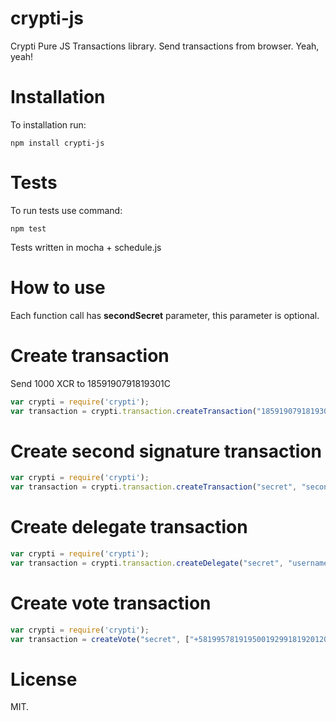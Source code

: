 # crypti-js

Crypti Pure JS Transactions library. Send transactions from browser. Yeah, yeah!

# Installation

To installation run: 

```
npm install crypti-js
```

# Tests

To run tests use command: 

```
npm test
```

Tests written in mocha + schedule.js

# How to use

Each function call has **secondSecret** parameter, this parameter is optional.

# Create transaction

Send 1000 XCR to 1859190791819301C

```js
var crypti = require('crypti');
var transaction = crypti.transaction.createTransaction("1859190791819301C", 1000, "secret", "secondSecret");
```

# Create second signature transaction

```js
var crypti = require('crypti');
var transaction = crypti.transaction.createTransaction("secret", "secondSecret");
```

# Create delegate transaction

```js
var crypti = require('crypti');
var transaction = crypti.transaction.createDelegate("secret", "username", "secondSecret");
```

# Create vote transaction 


```js
var crypti = require('crypti');
var transaction = createVote("secret", ["+58199578191950019299181920120128129"], "secondSecret");
```

# License

MIT.
